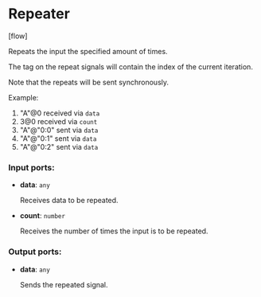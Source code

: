 # Repeater

[flow]

Repeats the input the specified amount of times.

The tag on the repeat signals will contain the index of the current iteration.

Note that the repeats will be sent synchronously.

Example:
1. "A"@0 received via `data`
2. 3@0 received via `count`
3. "A"@"0:0" sent via `data`
4. "A"@"0:1" sent via `data`
5. "A"@"0:2" sent via `data`

### Input ports:

* __data__: `any`

    Receives data to be repeated.


* __count__: `number`

    Receives the number of times the input is to be repeated.

### Output ports:

* __data__: `any`

    Sends the repeated signal.


